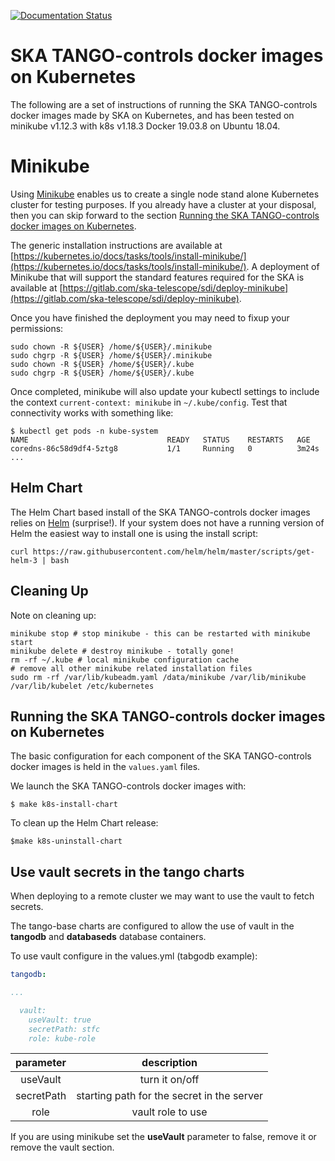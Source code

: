 

[![Documentation Status](https://readthedocs.org/projects/ska-tango-imagesges/badge/?version=latest)](https://developer.skatelescope.org/projecska-tango-imagesimages/en/latest/?badge=latest)


SKA TANGO-controls docker images on Kubernetes
==============================================

The following are a set of instructions of running the SKA TANGO-controls docker images made by SKA on Kubernetes, and has been tested on minikube v1.12.3 with k8s v1.18.3 Docker 19.03.8 on Ubuntu 18.04.

Minikube
========

Using [Minikube](https://kubernetes.io/docs/getting-started-guides/minikube/) enables us to create a single node stand alone Kubernetes cluster for testing purposes.  If you already have a cluster at your disposal, then you can skip forward to the section [Running the SKA TANGO-controls docker images on Kubernetes](#running-the-ska-tango-controls-docker-images-on-kubernetes).

The generic installation instructions are available at [https://kubernetes.io/docs/tasks/tools/install-minikube/](https://kubernetes.io/docs/tasks/tools/install-minikube/). A deployment of Minikube that will support the standard features required for the SKA is available at [https://gitlab.com/ska-telescope/sdi/deploy-minikube](https://gitlab.com/ska-telescope/sdi/deploy-minikube).

Once you have finished the deployment you may need to fixup your permissions:
```
sudo chown -R ${USER} /home/${USER}/.minikube
sudo chgrp -R ${USER} /home/${USER}/.minikube
sudo chown -R ${USER} /home/${USER}/.kube
sudo chgrp -R ${USER} /home/${USER}/.kube
```

Once completed, minikube will also update your kubectl settings to include the context `current-context: minikube` in `~/.kube/config`.  Test that connectivity works with something like:
```
$ kubectl get pods -n kube-system
NAME                               READY   STATUS    RESTARTS   AGE
coredns-86c58d9df4-5ztg8           1/1     Running   0          3m24s
...
```

Helm Chart
----------

The Helm Chart based install of the SKA TANGO-controls docker images relies on [Helm](https://docs.helm.sh/using_helm/#installing-helm) (surprise!).  If your system does not have a running version of Helm the easiest way to install one is using the install script:
```
curl https://raw.githubusercontent.com/helm/helm/master/scripts/get-helm-3 | bash
```

Cleaning Up
-----------

Note on cleaning up:
```
minikube stop # stop minikube - this can be restarted with minikube start
minikube delete # destroy minikube - totally gone!
rm -rf ~/.kube # local minikube configuration cache
# remove all other minikube related installation files
sudo rm -rf /var/lib/kubeadm.yaml /data/minikube /var/lib/minikube /var/lib/kubelet /etc/kubernetes
```
Running the SKA TANGO-controls docker images on Kubernetes
----------------------------------------------------------
The basic configuration for each component of the SKA TANGO-controls docker images is held in the `values.yaml` files.

We launch the SKA TANGO-controls docker images with:
```
$ make k8s-install-chart
```

To clean up the Helm Chart release:
```
$make k8s-uninstall-chart
```

Use vault secrets in the tango charts
-------------------------------------

When deploying to a remote cluster we may want to use the vault to fetch secrets.

The tango-base charts are configured to allow the use of vault in the **tangodb** and **databaseds** database containers.

To use vault configure in the values.yml (tabgodb example):

```yaml
tangodb:

...

  vault:
    useVault: true
    secretPath: stfc
    role: kube-role    
```

**parameter**|**description**
:-----:|:-----:
useVault| turn it on/off
secretPath| starting path for the secret in the server
role| vault role to use

If you are using minikube set the **useVault** parameter to false, remove it or remove the vault section.